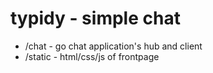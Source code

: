 # typidy - simple chat

* /chat - go chat application's hub and client
* /static - html/css/js of frontpage
